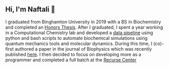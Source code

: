 ## Hi, I'm Naftali 👋

I graduated from Binghamton University in 2019 with a BS in Biochemistry and completed an [Honors Thesis](https://docs.google.com/document/d/10coccxZZO8UxcTzw2leDE39OVUxleKb3mzUzXi1OCz4/edit?usp=sharing). After I graduated, I spent a year working in a Computational Chemistry lab and developed a [data pipeline](https://github.com/npanitz/Automation-Tool-for-QM-MM-calculations-and-Image-Processing) using python and bash scripts to automate biochemical simulations using quantum mechanics tools and molecular dynamics. 
During this time, I (co)-first authored a paper in the journal of Biophysics which was recently published [here](https://pubmed.ncbi.nlm.nih.gov/34310939/). 
I then decided to focus on developing more as a programmer and completed a full batch at the [Recurse Center](https://www.recurse.com/)

<!--
**npanitz/npanitz** is a ✨ _special_ ✨ repository because its `README.md` (this file) appears on your GitHub profile.

Here are some ideas to get you started:

- 🔭 I’m currently working on ...
- 🌱 I’m currently learning ...
- 👯 I’m looking to collaborate on ...
- 🤔 I’m looking for help with ...
- 💬 Ask me about ...
- 📫 How to reach me: ...
- 😄 Pronouns: ...
- ⚡ Fun fact: ...
-->
